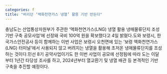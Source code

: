 ```yaml
---
categories: f
title: "버리던 ‘액화천연가스 냉열’ 활용 기반 만든다"
---
```

충남도는 산업통상자원부가 주관한 ‘액화천연가스(LNG) 냉열 활용 냉매물류단지 조성 기반 구축 공모사업’에 선정돼 국비 100억 원을 확보했다고 4일 밝혔다.도와 보령시, 한국가스안전공사 등이 함께하는 이번 사업은 보령시 오천면에 있는 ‘보령 액화천연가스(LNG) 터미널’에서 사용되지 않고 버려지는 냉열을 활용해 초저온 냉매물류단지를 조성하는 것이다.민선 8기 공약사업이기도 한 이번 사업이 공모에 선정됨에 따라 도는 이달부터 1년간 타당성 조사를 하고, 2024년부터 열교환기 및 냉열 배관 등 본격적인 기반 구축을 추진할 예정이다.